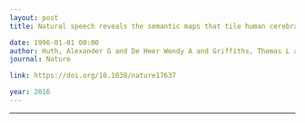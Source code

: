 ```yaml
---
layout: post
title: Natural speech reveals the semantic maps that tile human cerebral cortex

date: 1996-01-01 00:00
author: Huth, Alexander G and De Heer Wendy A and Griffiths, Thomas L and Theunissen, Fr\'ed\'eric E and Gallant, Jack L
journal: Nature

link: https://doi.org/10.1038/nature17637

year: 2016
---
```

---